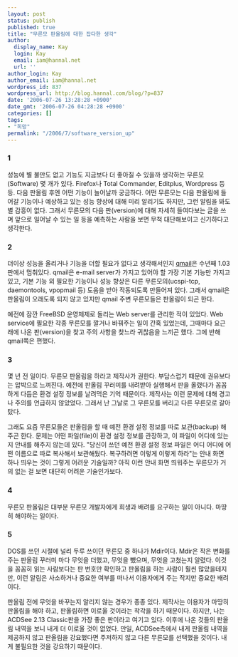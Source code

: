 ```yaml
---
layout: post
status: publish
published: true
title: "무른모 판올림에 대한 잡다한 생각"
author:
  display_name: Kay
  login: Kay
  email: iam@hannal.net
  url: ''
author_login: Kay
author_email: iam@hannal.net
wordpress_id: 837
wordpress_url: http://blog.hannal.com/blog/?p=837
date: '2006-07-26 13:28:28 +0900'
date_gmt: '2006-07-26 04:28:28 +0900'
categories: []
tags:
- "희망"
permalink: "/2006/7/software_version_up"
---
```

<h3>1</h3>
<p>성능에 별 불만도 없고 기능도 지금보다 더 좋아질 수 있을까 생각하는 무른모(Software) 몇 개가 있다. Firefox나 Total Commander, Editplus, Wordpress 등등. 다음 판올림 후엔 어떤 기능이 늘어날까 궁금하다. 어떤 무른모는 다음 판올림에 들어갈 기능이나 예상하고 있는 성능 향상에 대해 미리 알리기도 하지만, 그런 알림을 봐도 별 감흥이 없다. 그래서 무른모의 다음 판(version)에 대해 자세히 들여다보는 글을 쓰며 앞으로 일어날 수 있는 일 등을 예측하는 사람을 보면 무척 대단해보이고 신기하다고 생각한다.</p>
<h3>2</h3>
<p>더이상 성능을 올리거나 기능을 더할 필요가 없다고 생각해서인지 <a href="http://www.qmail.org">qmail</a>은 수년째 1.03판에서 멈춰있다. qmail은 e-mail server가 가지고 있어야 할 가장 기본 기능만 가지고 있고, 기본 기능 외 필요한 기능이나 성능 향상은 다른 무른모의(ucspi-tcp, daemontools, vpopmail 등) 도움을 받아 작동되도록 만들어져 있다. 그래서 qmail은 판올림이 오래도록 되지 않고 있지만 qmail 주변 무른모들은 판올림이 되곤 한다.</p>
<p>예전에 잠깐 FreeBSD 운영체제로 돌리는 Web server를 관리한 적이 있었다. Web service에 필요한 각종 무른모를 깔거나 바꿔주는 일이 간혹 있었는데, 그때마다 요근래에 나온 판(version)을 찾고 주의 사항을 찾느라 귀찮음을 느끼곤 했다. 그에 반해 qmail쪽은 편했다.</p>
<h3>3</h3>
<p>몇 년 전 일이다. 무른모 판올림을 하라고 제작사가 권한다. 부담스럽기 때문에 권유보다는 압박으로 느껴진다. 예전에 판올림 꾸러미를 내려받아 실행해서 판을 올렸다가 꼼꼼하게 다듬은 환경 설정 정보를 날려먹은 기억 때문이다. 제작사는 이런 문제에 대해 경고나 주의를 언급하지 않았었다. 그래서 난 그날로 그 무른모를 버리고 다른 무른모로 갈아탔다.</p>
<p>그래도 요즘 무른모들은 판올림을 할 때 예전 환경 설정 정보를 따로 보관(backup) 해주곤 한다. 문제는 어떤 파일(file)이 환경 설정 정보를 관장하고, 이 파일이 어디에 있는지 안내를 해주지 않는데 있다. "당신이 쓰던 예전 환경 설정 정보 파일은 어디 어디에 어떤 이름으로 따로 복사해서 보관해뒀다. 복구하려면 이렇게 이렇게 하라"는 안내 화면 하나 띄우는 것이 그렇게 어려운 기술일까? 아직 이런 안내 화면 띄워주는 무른모가 거의 없는 걸 보면 대단히 어려운 기술인가보다.</p>
<h3>4</h3>
<p>무른모 판올림은 대부분 무른모 개발자에게 희생과 배려를 요구하는 일이 아니다. 마땅히 해야하는 일이다.</p>
<h3>5</h3>
<p>DOS를 쓰던 시절에 널리 두루 쓰이던 무른모 중 하나가 Mdir이다. Mdir은 작은 변화를 주는 판올림 꾸러미 마다 무엇을 더했고, 무엇을 뺐으며, 무엇을 고쳤는지 알렸다. 이것을 꼼꼼히 읽는 사람보다는 판 번호만 확인하고 판올림을 하는 사람이 훨씬 많았을테지만, 이런 알림은 사소하거나 중요한 여부를 떠나서 이용자에게 주는 작지만 중요한 배려이다.</p>
<p>판올림 전에 무엇을 바꾸는지 알리지 않는 경우가 종종 있다. 제작사는 이용자가 마땅히 판올림을 해야 하고, 판올림하면 이로울 것이라는 착각을 하기 때문이다. 하지만, 나는 ACDSee 2.13 Classic판을 가장 좋은 판이라고 여기고 있다. 이후에 나온 것들의 판올림 내역을 보니 내게 더 이로울 것이 없었다. 만일, ACDSee측에서 내게 판올림 내역을 제공하지 않고 판올림을 강요했다면 주저하지 않고 다른 무른모를 선택했을 것이다. 내게 불필요한 것을 강요하기 때문이다.</p>
